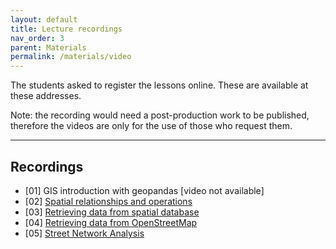 ```yaml
---
layout: default
title: Lecture recordings
nav_order: 3
parent: Materials
permalink: /materials/video
---
```

The students asked to register the lessons online.
These are available at these addresses.

Note: the recording would need a post-production work to be published, therefore the videos are only for the use of those who request them.

---
## Recordings
- [01] GIS introduction with geopandas [video not available]
- [02] [Spatial relationships and operations](https://drive.google.com/file/d/1FzCO5CEgs08kMDQQOuecqlV1fry0fkzV/view?usp=sharing)
- [03] [Retrieving data from spatial database](https://drive.google.com/file/d/1FzCO5CEgs08kMDQQOuecqlV1fry0fkzV/view?usp=sharing)
- [04] [Retrieving data from OpenStreetMap](https://drive.google.com/file/d/1KgJHsNsQLzwZ1qD4cKFDCzRwNmbW9_Tc/view?usp=sharing)
- [05] [Street Network Analysis](https://drive.google.com/file/d/1ExbOJbr2taV9DgZNLHt3-8_F0a7Ay1w5/view?usp=sharing)
